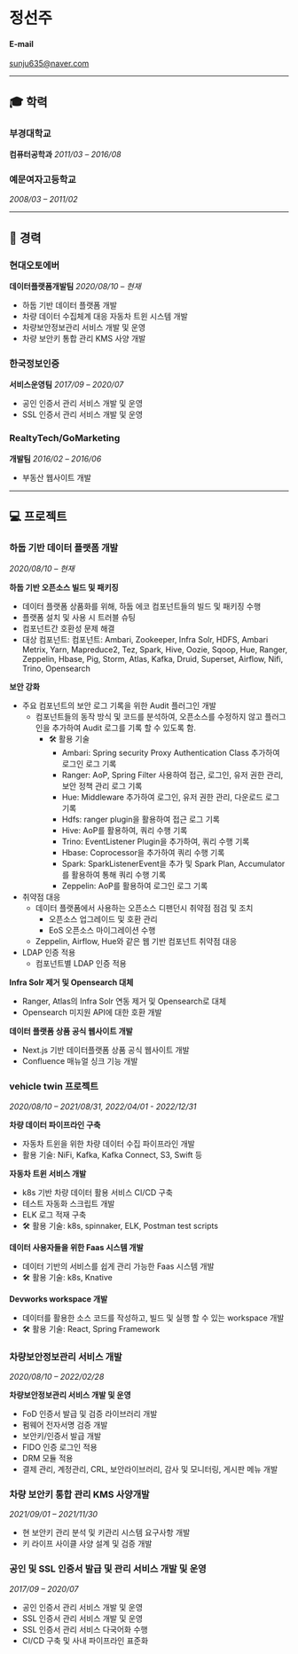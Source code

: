# 정선주



#### E-mail
sunju635@naver.com

---
## 🎓 학력

### 부경대학교
**컴퓨터공학과**
*2011/03 – 2016/08*

### 예문여자고등학교
*2008/03 – 2011/02*

---

## 🏢 경력

### 현대오토에버
**데이터플랫폼개발팀**
*2020/08/10 – 현재*

- 하둡 기반 데이터 플랫폼 개발
- 차량 데이터 수집체계 대응 자동차 트윈 시스템 개발
- 차량보안정보관리 서비스 개발 및 운영
- 차량 보안키 통합 관리 KMS 사양 개발

### 한국정보인증
**서비스운영팀**
*2017/09 – 2020/07*
- 공인 인증서 관리 서비스 개발 및 운영
- SSL 인증서 관리 서비스 개발 및 운영

### RealtyTech/GoMarketing
**개발팀**
*2016/02 – 2016/06*
- 부동산 웹사이트 개발

---

## 💻 프로젝트

### 하둡 기반 데이터 플랫폼 개발
*2020/08/10 – 현재*

**하둡 기반 오픈소스 빌드 및 패키징**

- 데이터 플랫폼 상품화를 위해, 하둡 에코 컴포넌트들의 빌드 및 패키징 수행
- 플랫폼 설치 및 사용 시 트러블 슈팅
- 컴포넌트간 호환성 문제 해결
- 대상 컴포넌트: 컴포넌트: Ambari, Zookeeper, Infra Solr, HDFS, Ambari Metrix, Yarn, Mapreduce2, Tez, Spark, Hive, Oozie, Sqoop, Hue, Ranger, Zeppelin, Hbase, Pig, Storm, Atlas, Kafka, Druid, Superset, Airflow, Nifi, Trino, Opensearch

**보안 강화**
- 주요 컴포넌트의 보안 로그 기록을 위한 Audit 플러그인 개발
  - 컴포넌트들의 동작 방식 및 코드를 분석하여, 오픈소스를 수정하지 않고 플러그인을 추가하여 Audit 로그를 기록 할 수 있도록 함.
    - 🛠️ 활용 기술
      - Ambari: Spring security Proxy Authentication Class 추가하여 로그인 로그 기록
      - Ranger: AoP, Spring Filter 사용하여 접근, 로그인, 유저 권한 관리, 보안 정책 관리 로그 기록  
      - Hue: Middleware 추가하여 로그인, 유저 권한 관리, 다운로드 로그 기록
      - Hdfs:  ranger plugin을 활용하여 접근 로그 기록
      - Hive: AoP를 활용하여, 쿼리 수행 기록
      - Trino: EventListener Plugin을 추가하여, 쿼리 수행 기록
      - Hbase: Coprocessor을 추가하여 쿼리 수행 기록
      - Spark: SparkListenerEvent을 추가 및 Spark Plan, Accumulator를 활용하여 통해 쿼리 수행 기록
      - Zeppelin: AoP를 활용하여 로그인 로그 기록
- 취약점 대응
  - 데이터 플랫폼에서 사용하는 오픈소스 디팬던시 취약점 점검 및 조치
    - 오픈소스 업그레이드 및 호환 관리
    - EoS 오픈소스 마이그레이션 수행
  - Zeppelin, Airflow, Hue와 같은 웹 기반 컴포넌트 취약점 대응
- LDAP 인증 적용
  - 컴포넌트별 LDAP 인증 적용

**Infra Solr 제거 및 Opensearch 대체**
- Ranger, Atlas의 Infra Solr 연동 제거 및 Opensearch로 대체
- Opensearch 미지원 API에 대한 호환 개발

**데이터 플랫폼 상품 공식 웹사이트 개발**
- Next.js 기반 데이터플랫폼 상품 공식 웹사이트 개발
- Confluence 매뉴얼 싱크 기능 개발

### vehicle twin 프로젝트
*2020/08/10 – 2021/08/31, 2022/04/01  - 2022/12/31*

**차량 데이터 파이프라인 구축**
- 자동차 트윈을 위한 차량 데이터 수집 파이프라인 개발
- 활용 기술: NiFi, Kafka, Kafka Connect, S3, Swift 등

**자동차 트윈 서비스 개발**
- k8s 기반 차량 데이터 활용 서비스 CI/CD 구축
- 테스트 자동화 스크립트 개발
- ELK 로그 적재 구축
- 🛠️ 활용 기술: k8s, spinnaker, ELK, Postman test scripts

**데이터 사용자들을 위한 Faas 시스템 개발**
- 데이터 기반의 서비스를 쉽게 관리 가능한 Faas 시스템 개발
- 🛠️ 활용 기술: k8s, Knative

**Devworks workspace 개발**
- 데이터를 활용한 소스 코드를 작성하고, 빌드 및 실행 할 수 있는 workspace 개발
- 🛠️ 활용 기술: React, Spring Framework


### 차량보안정보관리 서비스 개발
*2020/08/10 – 2022/02/28*

**차량보안정보관리 서비스 개발 및 운영**
- FoD 인증서 발급 및 검증 라이브러리 개발
- 펌웨어 전자서명 검증 개발
- 보안키/인증서 발급 개발
- FIDO 인증 로그인 적용
- DRM 모듈 적용
- 결제 관리, 계정관리, CRL, 보안라이브러리, 감사 및 모니터링, 게시판 메뉴 개발

### 차량 보안키 통합 관리 KMS 사양개발
*2021/09/01 – 2021/11/30*
- 현 보안키 관리 분석 및 키관리 시스템 요구사항 개발
- 키 라이프 사이클 사양 설계 및 검증 개발

### 공인 및 SSL 인증서 발급 및 관리 서비스 개발 및 운영
*2017/09 – 2020/07*
- 공인 인증서 관리 서비스 개발 및 운영
- SSL 인증서 관리 서비스 개발 및 운영
- SSL 인증서 관리 서비스 다국어화 수행
- CI/CD 구축 및 사내 파이프라인 표준화



